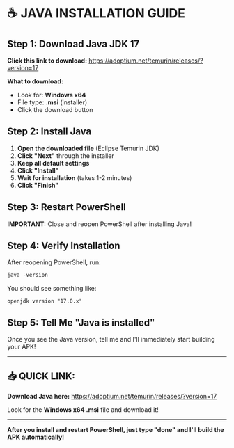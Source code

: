 # ☕ JAVA INSTALLATION GUIDE

## Step 1: Download Java JDK 17

**Click this link to download:**
https://adoptium.net/temurin/releases/?version=17

**What to download:**
- Look for: **Windows x64**
- File type: **.msi** (installer)
- Click the download button

## Step 2: Install Java

1. **Open the downloaded file** (Eclipse Temurin JDK)
2. **Click "Next"** through the installer
3. **Keep all default settings**
4. **Click "Install"**
5. **Wait for installation** (takes 1-2 minutes)
6. **Click "Finish"**

## Step 3: Restart PowerShell

**IMPORTANT:** Close and reopen PowerShell after installing Java!

## Step 4: Verify Installation

After reopening PowerShell, run:
```powershell
java -version
```

You should see something like:
```
openjdk version "17.0.x"
```

## Step 5: Tell Me "Java is installed"

Once you see the Java version, tell me and I'll immediately start building your APK!

---

## 📥 QUICK LINK:

**Download Java here:** https://adoptium.net/temurin/releases/?version=17

Look for the **Windows x64 .msi** file and download it!

---

**After you install and restart PowerShell, just type "done" and I'll build the APK automatically!**
